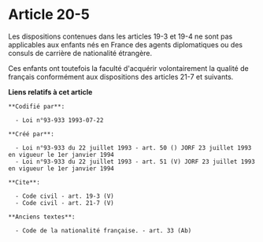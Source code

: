 # Article 20-5

Les dispositions contenues dans les articles 19-3 et 19-4 ne sont pas applicables aux enfants nés en France des agents
diplomatiques ou des consuls de carrière de nationalité étrangère. 

Ces enfants ont toutefois la faculté d'acquérir volontairement la qualité de français conformément aux dispositions des
articles 21-7 et suivants.

**Liens relatifs à cet article**

	**Codifié par**:

	  - Loi n°93-933 1993-07-22

	**Créé par**:

	  - Loi n°93-933 du 22 juillet 1993 - art. 50 () JORF 23 juillet 1993 en vigueur le 1er janvier 1994
	  - Loi n°93-933 du 22 juillet 1993 - art. 51 (V) JORF 23 juillet 1993 en vigueur le 1er janvier 1994

	**Cite**:

	  - Code civil - art. 19-3 (V)
	  - Code civil - art. 21-7 (V)

	**Anciens textes**:

	  - Code de la nationalité française. - art. 33 (Ab)

